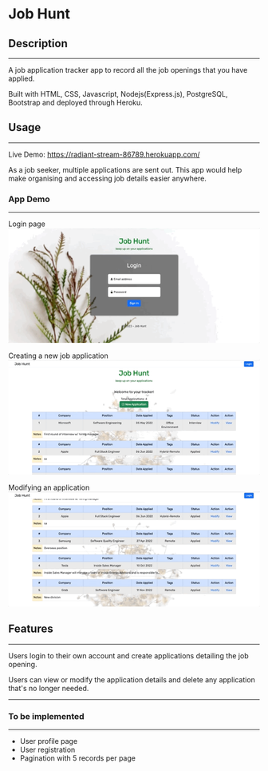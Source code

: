 # Job Hunt

## Description

---

A job application tracker app to record all the job openings that you have applied.

Built with HTML, CSS, Javascript, Nodejs(Express.js), PostgreSQL, Bootstrap and deployed through Heroku.

## Usage

---

Live Demo: https://radiant-stream-86789.herokuapp.com/

As a job seeker, multiple applications are sent out. This app would help make organising and accessing job details easier anywhere.

### App Demo

---

Login page
![Login](./assets/demo/Login.gif)

Creating a new job application
![Login](./assets/demo/New%20Application.gif)

Modifying an application
![Login](./assets/demo/Modify%20Application.gif)

## Features

---

Users login to their own account and create applications detailing the job opening.

Users can view or modify the application details and delete any application that's no longer needed.

---

### To be implemented

---

- User profile page
- User registration
- Pagination with 5 records per page

